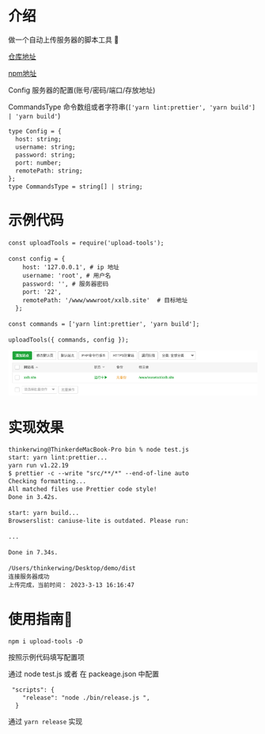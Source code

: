 # 介绍
做一个自动上传服务器的脚本工具 🔧

[仓库地址](https://github.com/ThinkerWing/upload-tools)


[npm地址](https://www.npmjs.com/package/upload-tools)

Config 服务器的配置(账号/密码/端口/存放地址)

CommandsType 命令数组或者字符串(```['yarn lint:prettier', 'yarn build'] | 'yarn build'```)
```
type Config = {
  host: string;
  username: string;
  password: string;
  port: number;
  remotePath: string;
};
type CommandsType = string[] | string;
```

# 示例代码

```
const uploadTools = require('upload-tools');

const config = {
    host: '127.0.0.1', # ip 地址
    username: 'root', # 用户名
    password: '', # 服务器密码
    port: '22',
    remotePath: '/www/wwwroot/xxlb.site'  # 目标地址
  };

const commands = ['yarn lint:prettier', 'yarn build'];

uploadTools({ commands, config });

```


![](public/1.png)



# 实现效果
```
thinkerwing@ThinkerdeMacBook-Pro bin % node test.js
start: yarn lint:prettier...
yarn run v1.22.19
$ prettier -c --write "src/**/*" --end-of-line auto
Checking formatting...
All matched files use Prettier code style!
Done in 3.42s.

start: yarn build...
Browserslist: caniuse-lite is outdated. Please run:

...

Done in 7.34s.

/Users/thinkerwing/Desktop/demo/dist
连接服务器成功
上传完成，当前时间： 2023-3-13 16:16:47

```

# 使用指南🧭
```
npm i upload-tools -D
```
按照示例代码填写配置项

通过 node test.js 或者 在 packeage.json 中配置
```
 "scripts": {
    "release": "node ./bin/release.js ",
  }
```
通过 ```yarn release``` 实现